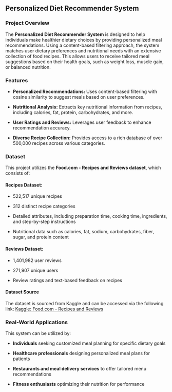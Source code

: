 ## Personalized Diet Recommender System

### Project Overview

The **Personalized Diet Recommender System** is designed to help individuals make healthier dietary choices by providing personalized meal recommendations. Using a content-based filtering approach, the system matches user dietary preferences and nutritional needs with an extensive collection of food recipes. This allows users to receive tailored meal suggestions based on their health goals, such as weight loss, muscle gain, or balanced nutrition.

### Features

- **Personalized Recommendations:** Uses content-based filtering with cosine similarity to suggest meals based on user preferences.

- **Nutritional Analysis:** Extracts key nutritional information from recipes, including calories, fat, protein, carbohydrates, and more.

- **User Ratings and Reviews:** Leverages user feedback to enhance recommendation accuracy.

- **Diverse Recipe Collection:** Provides access to a rich database of over 500,000 recipes across various categories.

### Dataset

This project utilizes the **Food.com - Recipes and Reviews dataset**, which consists of:

#### Recipes Dataset:

- 522,517 unique recipes

- 312 distinct recipe categories

- Detailed attributes, including preparation time, cooking time, ingredients, and step-by-step instructions

- Nutritional data such as calories, fat, sodium, carbohydrates, fiber, sugar, and protein content

#### Reviews Dataset:

- 1,401,982 user reviews

- 271,907 unique users

- Review ratings and text-based feedback on recipes

#### Dataset Source

The dataset is sourced from Kaggle and can be accessed via the following link:
[Kaggle: Food.com - Recipes and Reviews](https://www.kaggle.com/datasets/irkaal/foodcom-recipes-and-reviews)

### Real-World Applications

This system can be utilized by:

- **Individuals** seeking customized meal planning for specific dietary goals

- **Healthcare professionals** designing personalized meal plans for patients

- **Restaurants and meal delivery services** to offer tailored menu recommendations

- **Fitness enthusiasts** optimizing their nutrition for performance
